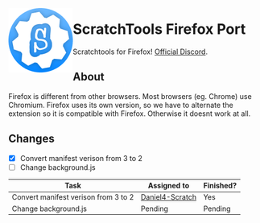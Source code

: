 <img src="/extras/firefox128.png" alt="ScratchTools Logo" align="left" width="128px"></img>

# ScratchTools Firefox Port
Scratchtools for Firefox! [Official Discord](https://discord.gg/5AkUsCbEsy).

## About
Firefox is different from other browsers. Most browsers (eg. Chrome) use Chromium. Firefox uses its own version, so we have to alternate the extension so it is compatible with Firefox. Otherwise it doesnt work at all.

## Changes
- [x] Convert manifest verison from 3 to 2
- [ ] Change background.js

| Task           | Assigned to | Finished? | 
|----------------|---------------|---------------|
| Convert manifest verison from 3 to 2 | [Daniel4-Scratch](https://github.com/daniel4-scratch)    | Yes| 
| Change background.js | Pending   |Pending|
